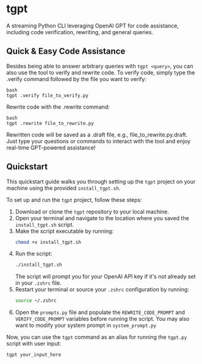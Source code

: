 # tgpt
A streaming Python CLI leveraging OpenAI GPT for code assistance, including code verification, rewriting, and general queries.

## Quick & Easy Code Assistance
Besides being able to answer arbitrary queries with `tgpt <query>`, you can also use the tool to verify and rewrite code. To verify code, simply type the .verify command followed by the file you want to verify:
```
bash
tgpt .verify file_to_verify.py
```
Rewrite code with the .rewrite command:
```
bash
tgpt .rewrite file_to_rewrite.py
```
Rewritten code will be saved as a .draft file, e.g., file_to_rewrite.py.draft. Just type your questions or commands to interact with the tool and enjoy real-time GPT-powered assistance!


## Quickstart

This quickstart guide walks you through setting up the `tgpt` project on your machine using the provided `install_tgpt.sh`.

To set up and run the `tgpt` project, follow these steps:

1. Download or clone the `tgpt` repository to your local machine.
2. Open your terminal and navigate to the location where you saved the `install_tgpt.sh` script.
3. Make the script executable by running:
   ```bash
   chmod +x install_tgpt.sh
   ```
4. Run the script:
   ```bash
   ./install_tgpt.sh
   ```
   The script will prompt you for your OpenAI API key if it's not already set in your `.zshrc` file.
5. Restart your terminal or source your `.zshrc` configuration by running:
   ```bash
   source ~/.zshrc
   ```
6. Open the `prompts.py` file and populate the `REWRITE_CODE_PROMPT` and `VERIFY_CODE_PROMPT` variables before running the script. You may also want to modify your system prompt in `system_prompt.py`

Now, you can use the `tgpt` command as an alias for running the `tgpt.py` script with user input:

```bash
tgpt your_input_here
```
